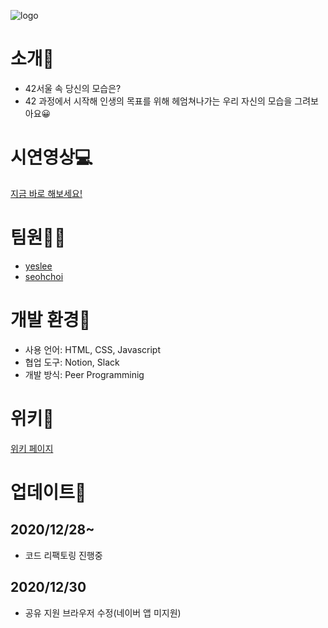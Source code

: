 ![logo](https://user-images.githubusercontent.com/60740882/103281899-7bffd880-4a17-11eb-9183-6746d6a02422.png)

# 소개🎉
- 42서울 속 당신의 모습은?
- 42 과정에서 시작해 인생의 목표를 위해 헤엄쳐나가는 우리 자신의 모습을 그려보아요😀

# 시연영상💻
<a href="https://seohee-choi.github.io/LifeOn42/">지금 바로 해보세요!</a>


# 팀원👩‍💻
- <a href="https://github.com/yeslee-v">yeslee</a>
- <a href="https://github.com/seohee-choi">seohchoi</a>

# 개발 환경🔨
- 사용 언어: HTML, CSS, Javascript
- 협업 도구: Notion, Slack
- 개발 방식: Peer Programminig

# 위키📄
<a href="https://github.com/seohee-choi/LifeOn42/wiki">위키 페이지</a>

# 업데이트🎯

## 2020/12/28~ 
- 코드 리팩토링 진행중

## 2020/12/30
- 공유 지원 브라우저 수정(네이버 앱 미지원)